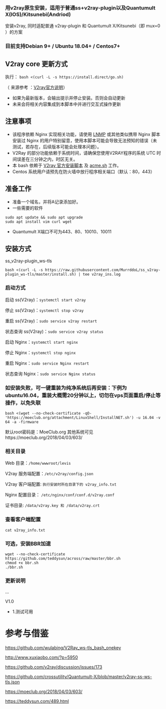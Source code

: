 ### 用v2ray原生安装，适用于普通ss+v2ray-plugin以及Quantumult X(IOS)/Kitsunebi(Andriod)
安装v2ray, 同时适配普通 v2ray-plugin 和 Quantumult X/Kitsunebi（即 mux=0 ）的方案

### 目前支持Debian 9+ / Ubuntu 18.04+ / Centos7+

## V2ray core 更新方式
执行：
`bash <(curl -L -s https://install.direct/go.sh)`

（ 来源参考 ：[V2ray官方说明](https://www.v2ray.com/chapter_00/install.html)）
* 如果为最新版本，会输出提示并停止安装。否则会自动更新
* 未来会将相关内容集成到本脚本中并进行交互式操作更新

## 注意事项
* 该程序依赖 Nginx 实现相关功能，请使用 [LNMP](https://lnmp.org) 或其他类似携带 Nginx 脚本安装过 Nginx 的用户特别留意，使用本脚本可能会导致无法预知的错误（未测试，若存在，后续版本可能会处理本问题）。
* V2Ray 的部分功能依赖于系统时间，请确保您使用V2RAY程序的系统 UTC 时间误差在三分钟之内，时区无关。
* 本 bash 依赖于 [V2ray 官方安装脚本](https://install.direct/go.sh) 及 [acme.sh](https://github.com/Neilpang/acme.sh) 工作。
* Centos 系统用户请预先在防火墙中放行程序相关端口（默认：80，443）
## 准备工作
* 准备一个域名，并将A记录添加好。
* 一些需要的软件
```
sudo apt update && sudo apt upgrade
sudo apt install vim curl wget
```
* Quantumult X端口不可为443、80、10010、10011
## 安装方式
ss_v2ray-plugin_ws-tls
```
bash <(curl -L -s https://raw.githubusercontent.com/MurrddoL/ss_v2ray-plugin_ws-tls/master/install.sh) | tee v2ray_ins.log
```
### 启动方式

启动 ss(V2ray)：`systemctl start v2ray`

停止 ss(V2ray)：`systemctl stop v2ray`

重启 ss(V2ray)：`sudo service v2ray restart`

状态查询 ss(V2ray)：`sudo service v2ray status`

启动 Nginx：`systemctl start nginx`

停止 Nginx：`systemctl stop nginx`

重启 Nginx：`sudo service Nginx restart`

状态查询 Nginx：`sudo service Nginx status`

### 如安装失败，可一键重装为纯净系统后再安装：下例为ubuntu16.04，重装大概需20分钟以上，切勿在vps页面重启/停止等操作，以免失联
```
bash <(wget --no-check-certificate -qO- 'https://moeclub.org/attachment/LinuxShell/InstallNET.sh') -u 16.04 -v 64 -a -firmware
```
默认root密码是：MoeClub.org
其他系统可见https://moeclub.org/2018/04/03/603/



### 相关目录

Web 目录：`/home/wwwroot/levis`

V2ray 服务端配置：`/etc/v2ray/config.json`

V2ray 客户端配置: `执行安装时所在目录下的 v2ray_info.txt`

Nginx 配置目录： `/etc/nginx/conf/conf.d/v2ray.conf`

证书目录: `/data/v2ray.key 和 /data/v2ray.crt`

### 查看客户端配置
`cat v2ray_info.txt` 

### 可选，安装BBR加速

```
wget --no-check-certificate https://github.com/teddysun/across/raw/master/bbr.sh
chmod +x bbr.sh
./bbr.sh 
```

### 更新说明

...

V1.0
* 1.测试可用

# 参考与借鉴 

https://github.com/wulabing/V2Ray_ws-tls_bash_onekey

http://www.xuxiaobo.com/?p=5950

https://github.com/v2ray/discussion/issues/173

https://github.com/crossutility/Quantumult-X/blob/master/v2ray-ss-ws-tls.json

https://moeclub.org/2018/04/03/603/

https://teddysun.com/489.html



